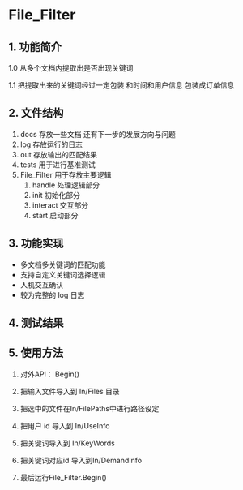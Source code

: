 # File_Filter

## 1. 功能简介

1.0 从多个文档内提取出是否出现关键词

1.1 把提取出来的关键词经过一定包装 和时间和用户信息 包装成订单信息

## 2. 文件结构

1. docs 存放一些文档 还有下一步的发展方向与问题
2. log 存放运行的日志
3. out 存放输出的匹配结果
4. tests 用于进行基准测试
5. File_Filter 用于存放主要逻辑
   1. handle 处理逻辑部分
   2. init 初始化部分
   3. interact 交互部分
   4. start 启动部分

## 3. 功能实现

- 多文档多关键词的匹配功能
- 支持自定义关键词选择逻辑
- 人机交互确认
- 较为完整的 log 日志

## 4. 测试结果

## 5. 使用方法

1. 对外API： Begin()


1. 把输入文件导入到 In/Files 目录
2. 把选中的文件在In/FilePaths中进行路径设定
3. 把用户 id 导入到 In/UseInfo
4. 把关键词导入到 In/KeyWords
5. 把关键词对应id 导入到In/DemandInfo
6. 最后运行File_Filter.Begin()

